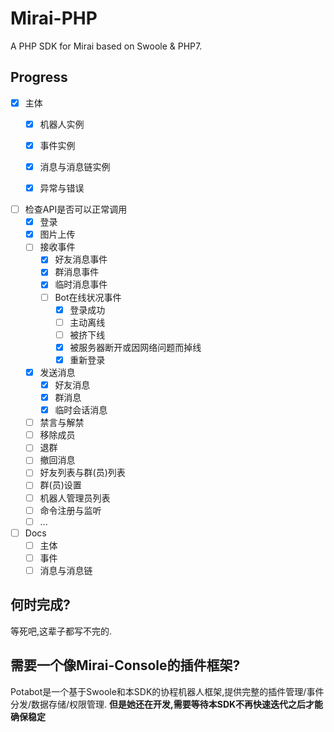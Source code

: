 # Mirai-PHP
A PHP SDK for Mirai based on Swoole &amp; PHP7.

## Progress  
* [x] 主体
  * [x] 机器人实例
  * [x] 事件实例
  * [x] 消息与消息链实例
  * [x] 异常与错误  
  

* [ ] 检查API是否可以正常调用
  * [x] 登录
  * [x] 图片上传 
  * [ ] 接收事件
    * [x] 好友消息事件
    * [x] 群消息事件
    * [x] 临时消息事件
    * [ ] Bot在线状况事件
      * [x] 登录成功
      * [ ] 主动离线
      * [ ] 被挤下线
      * [x] 被服务器断开或因网络问题而掉线
      * [x] 重新登录
  * [x] 发送消息
    * [x] 好友消息
    * [x] 群消息
    * [x] 临时会话消息 
  * [ ] 禁言与解禁
  * [ ] 移除成员
  * [ ] 退群
  * [ ] 撤回消息
  * [ ] 好友列表与群(员)列表
  * [ ] 群(员)设置
  * [ ] 机器人管理员列表
  * [ ] 命令注册与监听
  * [ ] ...
  
* [ ] Docs
  * [ ] 主体
  * [ ] 事件
  * [ ] 消息与消息链

## 何时完成?  
等死吧,这辈子都写不完的.

## 需要一个像Mirai-Console的插件框架?
Potabot是一个基于Swoole和本SDK的协程机器人框架,提供完整的插件管理/事件分发/数据存储/权限管理.
**但是她还在开发,需要等待本SDK不再快速迭代之后才能确保稳定**
